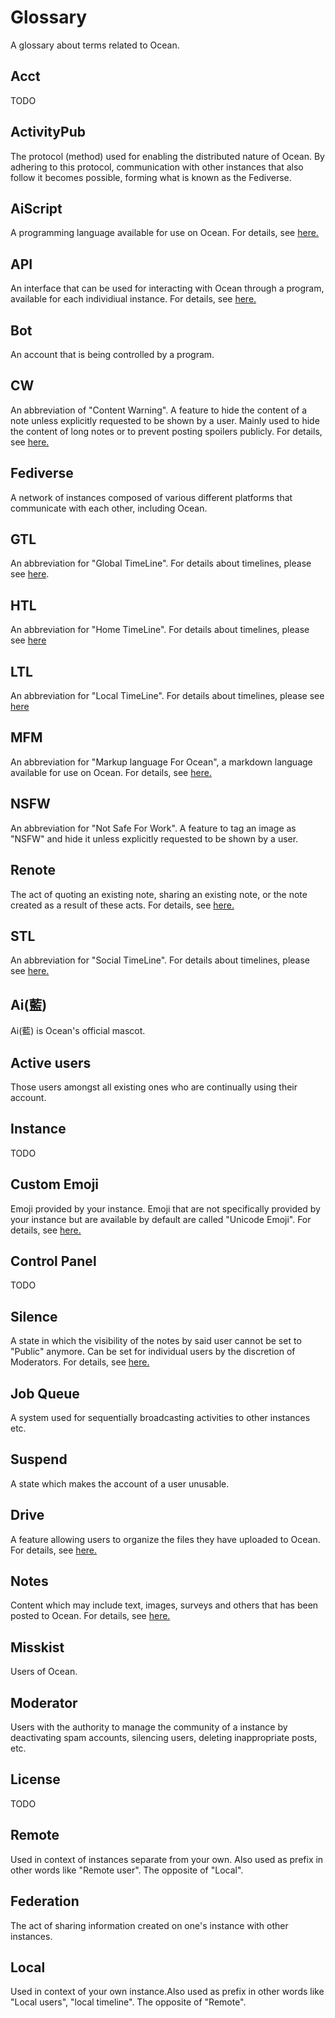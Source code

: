 # Glossary
A glossary about terms related to Ocean.

## Acct
TODO

## ActivityPub
The protocol (method) used for enabling the distributed nature of Ocean. By adhering to this protocol, communication with other instances that also follow it becomes possible, forming what is known as the Fediverse.

## AiScript
A programming language available for use on Ocean. For details, see [here.](../advanced/aiscript)

## API
An interface that can be used for interacting with Ocean through a program, available for each individiual instance. For details, see [here.](../docs/api)

## Bot
An account that is being controlled by a program.

## CW
An abbreviation of "Content Warning". A feature to hide the content of a note unless explicitly requested to be shown by a user. Mainly used to hide the content of long notes or to prevent posting spoilers publicly. For details, see [here.](../docs/features/note.html#cw)

## Fediverse
A network of instances composed of various different platforms that communicate with each other, including Ocean.

## GTL
An abbreviation for "Global TimeLine". For details about timelines, please see [here](../features/timeline).

## HTL
An abbreviation for "Home TimeLine". For details about timelines, please see [here](../features/timeline)

## LTL
An abbreviation for "Local TimeLine". For details about timelines, please see [here](../features/timeline)

## MFM
An abbreviation for "Markup language For Ocean", a markdown language available for use on Ocean. For details, see [here.](../features/mfm)

## NSFW
An abbreviation for "Not Safe For Work". A feature to tag an image as "NSFW" and hide it unless explicitly requested to be shown by a user.

## Renote
The act of quoting an existing note, sharing an existing note, or the note created as a result of these acts. For details, see [here.](../docs/features/note.html#renote)

## STL
An abbreviation for "Social TimeLine". For details about timelines, please see [here.](../features/timeline)

## Ai(藍)
Ai(藍) is Ocean's official mascot.

## Active users
Those users amongst all existing ones who are continually using their account.

## Instance
TODO

## Custom Emoji
Emoji provided by your instance. Emoji that are not specifically provided by your instance but are available by default are called "Unicode Emoji". For details, see [here.](../docs/features/custom-emoji)

## Control Panel
TODO

## Silence
A state in which the visibility of the notes by said user cannot be set to "Public" anymore. Can be set for individual users by the discretion of Moderators. For details, see [here.](../features/silence)

## Job Queue
A system used for sequentially broadcasting activities to other instances etc.

## Suspend
A state which makes the account of a user unusable.

## Drive
A feature allowing users to organize the files they have uploaded to Ocean. For details, see [here.](../features/drive)

## Notes
Content which may include text, images, surveys and others that has been posted to Ocean. For details, see [here.](../docs/features/note)

## Misskist
Users of Ocean.

## Moderator
Users with the authority to manage the community of a instance by deactivating spam accounts, silencing users, deleting inappropriate posts, etc.

## License
TODO

## Remote
Used in context of instances separate from your own. Also used as prefix in other words like "Remote user". The opposite of "Local".

## Federation
The act of sharing information created on one's instance with other instances.

## Local
Used in context of your own instance.Also used as prefix in other words like "Local users", "local timeline". The opposite of "Remote".

